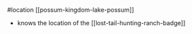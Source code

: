 #location [[possum-kingdom-lake-possum]]
- knows the location of the [[lost-tail-hunting-ranch-badge]]